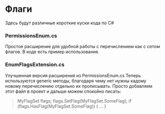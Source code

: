 # Флаги
Здесь будут различные короткие куски кода по C#

### PermissionsEnum.cs
Простое расширение для удобной работы с перечислением как с сетом флагов.
В коде есть пример использования.

### EnumFlagsExtension.cs
Улучшенная версия расширения из PermissionsEnum.cs
Теперь используются generic методы, благодаря чему нет нужны кадому новому перечислению отдельно их прописывать. Просто добавляем этот файл в проект и дальше можем спокойно писать:

>  MyFlagSet flags;
>  flags.SetFlag(MyFlagSet.SomeFlag);
>  if (flags.HasFlag(MyFlagSet.SomeFlag))
>  {
>    ...
>  }


